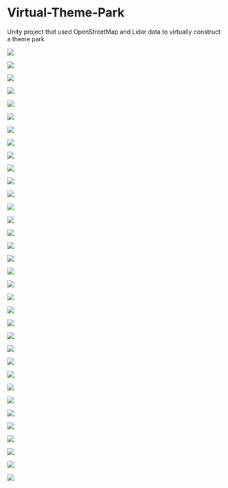 # Virtual-Theme-Park
Unity project that used OpenStreetMap and Lidar data to virtually construct a theme park

![](Images/1.png)

![](Images/2.png)

![](Images/3.png)

![](Images/4.png)

![](Images/5.png)

![](Images/6.png)

![](Images/7.png)

![](Images/8.png)

![](Images/9.png)

![](Images/10.png)

![](Images/11.png)

![](Images/12.png)

![](Images/13.png)

![](Images/14.png)

![](Images/15.png)

![](Images/16.png)

![](Images/17.png)

![](Images/19.png)

![](Images/20.png)

![](Images/21.png)

![](Images/22.png)

![](Images/23.png)

![](Images/24.png)

![](Images/25.png)

![](Images/26.png)

![](Images/27.png)

![](Images/28.png)

![](Images/29.png)

![](Images/30.png)

![](Images/31.png)

![](Images/32.png)

![](Images/33.png)

![](Images/34.png)

![](Images/ezgif-2-743668226113.gif)

